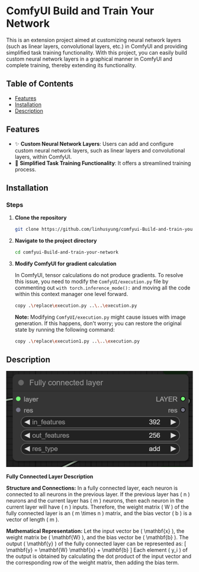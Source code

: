 # ComfyUI Build and Train Your Network

This is an extension project aimed at customizing neural network layers (such as linear layers, convolutional layers,
etc.) in ComfyUI and providing simplified task training functionality. With this project, you can easily build custom
neural network layers in a graphical manner in ComfyUI and complete training, thereby extending its functionality.

## Table of Contents

- [Features](#features)
- [Installation](#installation)
- [Description](#Description)

## Features

- ✨ **Custom Neural Network Layers**: Users can add and configure custom neural network layers, such as linear layers
  and convolutional layers, within ComfyUI.
- 🚀 **Simplified Task Training Functionality**: It offers a streamlined training process.

## Installation

### Steps

1. **Clone the repository**
    ```bash
    git clone https://github.com/linhusyung/comfyui-Build-and-train-your-network.git
    ```

2. **Navigate to the project directory**
    ```bash
    cd comfyui-Build-and-train-your-network
    ```

3. **Modify ComfyUI for gradient calculation**

   In ComfyUI, tensor calculations do not produce gradients. To resolve this issue, you need to modify
   the `ComfyUI/execution.py` file by commenting out `with torch.inference_mode():` and moving all the code within this
   context manager one level forward.

    ```bash
    copy .\replace\execution.py ..\..\execution.py
    ```

   **Note:** Modifying `ComfyUI/execution.py` might cause issues with image generation. If this happens, don't worry;
   you can restore the original state by running the following command:

    ```bash
    copy .\replace\execution1.py ..\..\execution.py
    ```

## Description

![Fully Connected Layer](readme_fig/linear/linear.png)

**Fully Connected Layer Description**

**Structure and Connections:**
In a fully connected layer, each neuron is connected to all neurons in the previous layer. If the previous layer has \( n \) neurons and the current layer has \( m \) neurons, then each neuron in the current layer will have \( n \) inputs. Therefore, the weight matrix \( W \) of the fully connected layer is an \( m \times n \) matrix, and the bias vector \( b \) is a vector of length \( m \).

**Mathematical Representation:**
Let the input vector be \( \mathbf{x} \), the weight matrix be \( \mathbf{W} \), and the bias vector be \( \mathbf{b} \). The output \( \mathbf{y} \) of the fully connected layer can be represented as:
\[ \mathbf{y} = \mathbf{W} \mathbf{x} + \mathbf{b} \]
Each element \( y_i \) of the output is obtained by calculating the dot product of the input vector and the corresponding row of the weight matrix, then adding the bias term.
